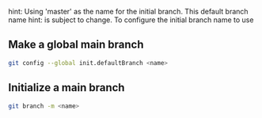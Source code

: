 hint: Using 'master' as the name for the initial branch. This default branch name
hint: is subject to change. To configure the initial branch name to use 
## Make a global main branch 
```bash
git config --global init.defaultBranch <name>
```

## Initialize a main branch
```bash
git branch -m <name>
```
